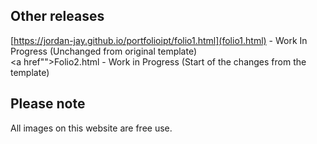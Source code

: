 ## Other releases

[https://jordan-jay.github.io/portfolioipt/folio1.html](folio1.html) - Work In Progress (Unchanged from original template) <br><a href"">Folio2.html</a> - Work in Progress (Start of the changes from the template)

## Please note

All images on this website are free use.
